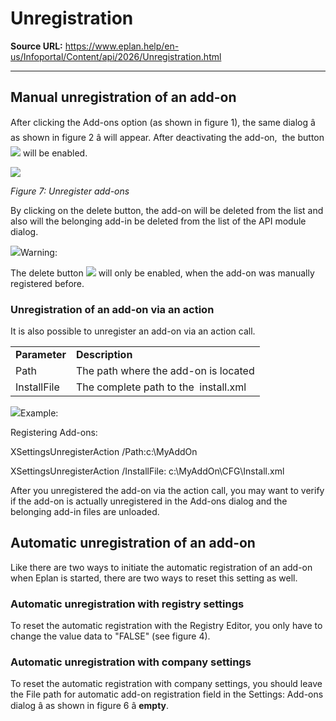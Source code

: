 # Unregistration

**Source URL:** https://www.eplan.help/en-us/Infoportal/Content/api/2026/Unregistration.html

---

## Manual unregistration of an add-on

After clicking the Add-ons option (as shown in figure 1), the same dialog â as shown in figure 2 â will appear. After deactivating the add-on,  the button ![](images/Addons_files/image012.png) will be enabled.

![](images/Addons_files/image013.jpg)

*Figure 7: Unregister add-ons*

By clicking on the delete button, the add-on will be deleted from the list and also will the belonging add-in be deleted from the list of the API module dialog.

![](images/Addons_files/image014.gif)Warning:

The delete button ![](images/Addons_files/image012.png) will only be enabled, when the add-on was manually registered before.

### Unregistration of an add-on via an action

It is also possible to unregister an add-on via an action call.

|  |  |
| --- | --- |
| **Parameter** | **Description** |
| Path | The path where the add-on is located |
| InstallFile | The complete path to the  install.xml |

![](images/Addons_files/image007.gif)Example:

Registering Add-ons:

XSettingsUnregisterAction /Path:c:\MyAddOn

XSettingsUnregisterAction /InstallFile: c:\MyAddOn\CFG\Install.xml

After you unregistered the add-on via the action call, you may want to verify if the add-on is actually unregistered in the Add-ons dialog and the belonging add-in files are unloaded.

## Automatic unregistration of an add-on

Like there are two ways to initiate the automatic registration of an add-on when Eplan is started, there are two ways to reset this setting as well.

### Automatic unregistration with registry settings

To reset the automatic registration with the Registry Editor, you only have to change the value data to "FALSE" (see figure 4).

### Automatic unregistration with company settings

To reset the automatic registration with company settings, you should leave the File path for automatic add-on registration field in the Settings: Add-ons dialog â as shown in figure 6 â **empty**.